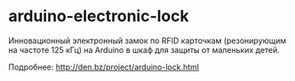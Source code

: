 # arduino-electronic-lock
Инновационный электронный замок по RFID карточкам (резонирующим на частоте 125 кГц) на Arduino в шкаф для защиты от маленьких детей.

Подробнее: http://den.bz/project/arduino-lock.html
